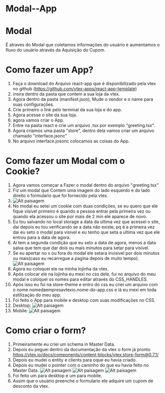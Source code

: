 
# Modal--App
# Modal
É atraves do Modal que coletamos informações do usuário e aumentamos o fluxo do usuário através da Aquisição do Cupom.

# Como fazer um App?
1. Faça o download do Arquivo react-app que é disponibilizado pela vtex no github (https://github.com/vtex-apps/react-app-template) 
2. insira dentro da pasta que contem a sua loja da vtex. 
3. Agora dentro da pasta (manifest.json), Mude o vendor e o name para suas configurações. 
4. Crie primeiro o link pelo terminal da sua loja e do app. 
5. Agora acesse o site da sua loja. 
6. agora vamos criar o App. 
7. Entre na pasta react e crie um arquivo .tsx por exemplo "greeting.tsx". 
8. Agora criamos uma pasta "store", dentro dela vamos criar um arquivo chamado "interface.jsonc" 
9. No arquivo interface.josonc colocamos as coisas do App. 

# Como fazer um Modal com o Cookie?
1. Agora vamos começar a Fazer o modal dentro do arquivo "greeting.tsx" 
2. Fiz um modal que Contem uma imagem do lado esquerdo e do lado direito o formulario que foi fornecido pela vtex. 
3. ![Alt paisagem](https://cdn.discordapp.com/attachments/886987574239977512/910869356047646770/Captura_de_Tela_2021-11-18_as_09.29.12.png)
4. No modal eu setei um cookie com duas condições, se eu quero que ele fique visivel primeiro é quando a pessoa entrar pela primeira vez ou quando ela acessou o site por mais de 2 min ele aparece de novo. 
5. Eu tou salvando no local storage a data da ultima vez que acessei o site, dai depois eu tou verificando se a data não existe, pq é a primeira vez dai eu seto o modal para visivel e eu tenho que seta a ultima vez que ele entrou para a data de agora. 
6. Ai tem a segunda condição que eu seto a data de agora, menos a data salva que tem que dar dois ou mais minutos para setar para visivel. 
7. Se eu apertar no x ou fora do modal ele setara invisivel por dois minutos ou mais(caso eu recarregue a pagina depois de muito tempo).
![Alt paisagem](https://cdn.discordapp.com/attachments/886987574239977512/910870094492631080/Captura_de_Tela_2021-11-18_as_09.32.29.png)
8. Agora eu coloquei ele na minha lojinha da vtex.
9. Após colocar ele na lojinha eu mexi no css dele, fui no arquivo do meu modal e coloquei os nomes para editar através do CSS_HANDLES.
10. Após isso eu fui na store-theme e entro do css eu criei um arquivo com o nome nomedaempresavtexio.nome-do-app.css e lá eu mexi em toda estilização do meu app.
11. Foi feito o App para mobile e desktop com suas modificações no CSS.
12. Desktop: 
![Alt paisagem](https://media.discordapp.net/attachments/886987574239977512/910872630624653412/Captura_de_Tela_2021-11-18_as_09.42.33.png)
13. Mobile:
![Alt paisagem](https://cdn.discordapp.com/attachments/886987574239977512/910872700350779402/Captura_de_Tela_2021-11-18_as_09.42.51.png)

# Como criar o form?
1. Primeiramente eu criei um schema in Master Data.
2. Depois eu peguei dentro da documentação da vtex o form já pronto <https://vtex.io/docs/components/content-blocks/vtex.store-form@0.7.1/>
3. Depois eu mudei o entity e clients para oque eu havia criado.
4. Depois eu mudei o pointer com o caminho do que eu havia feito no Master Data.
![Alt paisagem](https://cdn.discordapp.com/attachments/886987574239977512/910875281751965696/Captura_de_Tela_2021-11-18_as_09.53.02.png)
![Alt paisagem](https://cdn.discordapp.com/attachments/886987574239977512/910875581841801227/Captura_de_Tela_2021-11-18_as_09.53.32.png)
![Alt paisagem](https://cdn.discordapp.com/attachments/886987574239977512/910875602762989628/Captura_de_Tela_2021-11-18_as_09.53.53.png)
5. Foi feito um para desktop e um para mobile.
6. Assim que o usuário preenche o formulario ele adquire um cupom de desconto da vtex.
